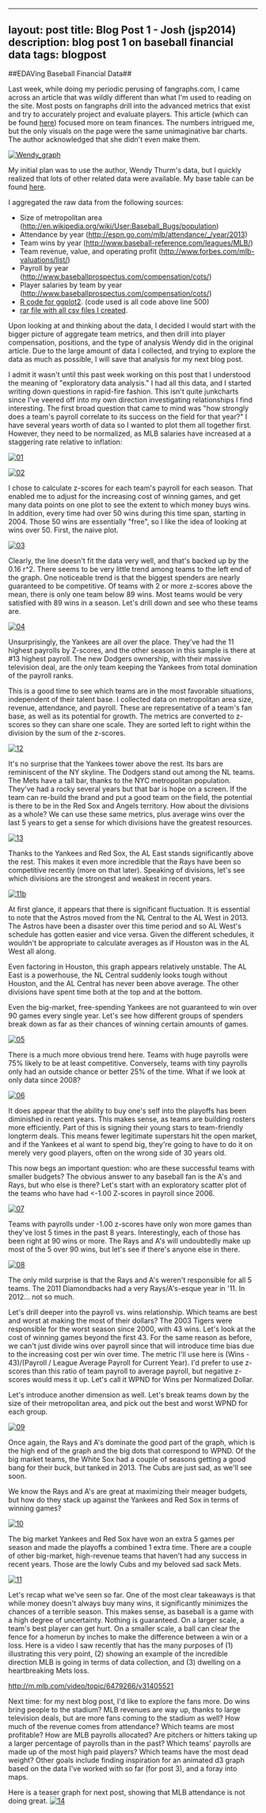 #
---
layout: post
title: Blog Post 1 - Josh (jsp2014)
description: blog post 1 on baseball financial data
tags: blogpost
---


##EDAVing Baseball Financial Data##

Last week, while doing my periodic perusing of fangraphs.com, I came across an article that was wildly different than what I'm used to reading on the site. Most posts on fangraphs drill into the advanced metrics that exist and try to accurately project and evaluate players. This article (which can be found [here](http://www.fangraphs.com/blogs/2014-payroll-allocation-by-position/)) focused more on team finances. The numbers intrigued me, but the only visuals on the page were the same unimaginative bar charts. The author acknowledged that she didn't even make them.

[![Wendy_graph](http://cdn.fangraphs.com/blogs/wp-content/uploads/2014/02/highestpaid2.png)](http://cdn.fangraphs.com/blogs/wp-content/uploads/2014/02/highestpaid2.png)


My initial plan was to use the author, Wendy Thurm's data, but I quickly realized that lots of other related data were available. My base table can be found [here](https://docs.google.com/file/d/0Bx-RPYT3zwKoeWdXa1JmbXliMU0/edit).

I aggregated the raw data from the following sources:

* Size of metropolitan area (http://en.wikipedia.org/wiki/User:Baseball_Bugs/population) 
* Attendance by year (http://espn.go.com/mlb/attendance/_/year/2013)
* Team wins by year (http://www.baseball-reference.com/leagues/MLB/)
* Team revenue, value, and operating profit (http://www.forbes.com/mlb-valuations/list/)
* Payroll by year (http://www.baseballprospectus.com/compensation/cots/)
* Player salaries by team by year (http://www.baseballprospectus.com/compensation/cots/)
* [R code for ggplot2](https://github.com/joshplotkin/edav/blob/gh-pages/assets/jsp2014/blogpost1.R). (code used is all code above line 500)
* [rar file with all csv files I created](https://github.com/joshplotkin/edav/blob/gh-pages/assets/jsp2014/baseballdata.rar).

Upon looking at and thinking about the data, I decided I would start with the bigger picture of aggregate team metrics, and then drill into player compensation, positions, and the type of analysis Wendy did in the original article. Due to the large amount of data I collected, and trying to explore the data as much as possible, I will save that analysis for my next blog post.

I admit it wasn't until this past week working on this post that I understood the meaning of "exploratory data analysis." I had all this data, and I started writing down questions in rapid-fire fashion. This isn't quite junkcharts since I've veered off into my own direction investigating relationships I find interesting. The first broad question that came to mind was "how strongly does a team's payroll correlate to its success on the field for that year?" I have several years worth of data so I wanted to plot them all together first. However, they need to be normalized, as MLB salaries have increased at a staggering rate relative to inflation:

[![01](https://github.com/joshplotkin/edav/blob/gh-pages/assets/jsp2014/01.jpeg?raw=true)](https://github.com/joshplotkin/edav/blob/gh-pages/assets/jsp2014/01.jpeg?raw=true)

[![02](https://github.com/joshplotkin/edav/blob/gh-pages/assets/jsp2014/02.jpeg?raw=true)](https://github.com/joshplotkin/edav/blob/gh-pages/assets/jsp2014/02.jpeg?raw=true)


I chose to calculate z-scores for each team's payroll for each season. That enabled me to adjust for the increasing cost of winning games, and get many data points on one plot to see the extent to which money buys wins. In addition, every time had over 50 wins during this time span, starting in 2004. Those 50 wins are essentially "free", so I like the idea of looking at wins over 50. First, the naive plot.

[![03](https://github.com/joshplotkin/edav/blob/gh-pages/assets/jsp2014/03.png?raw=true)](https://github.com/joshplotkin/edav/blob/gh-pages/assets/jsp2014/03.jpeg?raw=true)



Clearly, the line doesn't fit the data very well, and that's backed up by the 0.16 r^2. There seems to be very little trend among teams to the left end of the graph. One noticeable trend is that the biggest spenders are nearly guaranteed to be competitive. Of teams with 2 or more z-scores above the mean, there is only one team below 89 wins. Most teams would be very satisfied with 89 wins in a season. Let's drill down and see who these teams are.


[![04](https://github.com/joshplotkin/edav/blob/gh-pages/assets/jsp2014/04.png?raw=true)](https://github.com/joshplotkin/edav/blob/gh-pages/assets/jsp2014/04.jpeg?raw=true)

Unsurprisingly, the Yankees are all over the place. They've had the 11 highest payrolls by Z-scores, and the other season in this sample is there at #13 highest payroll. The new Dodgers ownership, with their massive television deal, are the only team keeping the Yankees from total domination of the payroll ranks. 

This is a good time to see which teams are in the most favorable situations, independent of their talent base. I collected data on metropolitan area size, revenue, attendance, and payroll. These are representative of a team's fan base, as well as its potential for growth. The metrics are converted to z-scores so they can share one scale. They are sorted left to right within the division by the sum of the z-scores.


[![12](https://github.com/joshplotkin/edav/blob/gh-pages/assets/jsp2014/12.png?raw=true)](https://github.com/joshplotkin/edav/blob/gh-pages/assets/jsp2014/12.jpeg?raw=true)


It's no surprise that the Yankees tower above the rest. Its bars are reminiscent of the NY skyline. The Dodgers stand out among the NL teams. The Mets have a tall bar, thanks to the NYC metropolitan population. They've had a rocky several years but that bar is hope on a screen. If the team can re-build the brand and put a good team on the field, the potential is there to be in the Red Sox and Angels territory. How about the divisions as a whole? We can use these same metrics, plus average wins over the last 5 years to get a sense for which divisions have the greatest resources.


[![13](https://github.com/joshplotkin/edav/blob/gh-pages/assets/jsp2014/13.jpeg?raw=true)](https://github.com/joshplotkin/edav/blob/gh-pages/assets/jsp2014/13.jpeg?raw=true)

Thanks to the Yankees and Red Sox, the AL East stands significantly above the rest. This makes it even more incredible that the Rays have been so competitive recently (more on that later). Speaking of divisions, let's see which divisions are the strongest and weakest in recent years.


[![11b](https://github.com/joshplotkin/edav/blob/gh-pages/assets/jsp2014/11b.png?raw=true)](https://github.com/joshplotkin/edav/blob/gh-pages/assets/jsp2014/11b.jpeg?raw=true)


At first glance, it appears that there is significant fluctuation. It is essential to note that the Astros moved from the NL Central to the AL West in 2013. The Astros have been a disaster over this time period and so AL West's schedule has gotten easier and vice versa. Given the different schedules, it wouldn't be appropriate to calculate averages as if Houston was in the AL West all along.

Even factoring in Houston, this graph appears relatively unstable. The AL East is a powerhouse, the NL Central suddenly looks tough without Houston,  and the AL Central has never been above average. The other divisions have spent time both at the top and at the bottom.





Even the big-market, free-spending Yankees are not guaranteed to win over 90 games every single year. Let's see how different groups of spenders break down as far as their chances of winning certain amounts of games. 

[![05](https://github.com/joshplotkin/edav/blob/gh-pages/assets/jsp2014/05.png?raw=true)](https://github.com/joshplotkin/edav/blob/gh-pages/assets/jsp2014/05.jpeg?raw=true)

There is a much more obvious trend here. Teams with huge payrolls were 75% likely to be at least competitive. Conversely, teams with tiny payrolls only had an outside chance or better 25% of the time. What if we look at only data since 2008?

[![06](https://github.com/joshplotkin/edav/blob/gh-pages/assets/jsp2014/06.png?raw=true)](https://github.com/joshplotkin/edav/blob/gh-pages/assets/jsp2014/06.jpeg?raw=true)

It does appear that the ability to buy one's self into the playoffs has been diminished in recent years. This makes sense, as teams are building rosters more efficiently. Part of this is signing their young stars to team-friendly longterm deals. This means fewer legitimate superstars hit the open market, and if the Yankees et al want to spend big, they're going to have to do it on merely very good players, often on the wrong side of 30 years old.

This now begs an important question: who are these successful teams with smaller budgets? The obvious answer to any baseball fan is the A's and Rays, but who else is there? Let's start with an exploratory scatter plot of the teams who have had <-1.00 Z-scores in payroll since 2006.

[![07](https://github.com/joshplotkin/edav/blob/gh-pages/assets/jsp2014/07.png?raw=true)](https://github.com/joshplotkin/edav/blob/gh-pages/assets/jsp2014/07.jpeg?raw=true)

Teams with payrolls under -1.00 z-scores have only won more games than they've lost 5 times in the past 8 years. Interestingly, each of those has been right at 90 wins or more. The Rays and A's will undoubtedly make up most of the 5 over 90 wins, but let's see if there's anyone else in there.

[![08](https://github.com/joshplotkin/edav/blob/gh-pages/assets/jsp2014/08.png?raw=true)](https://github.com/joshplotkin/edav/blob/gh-pages/assets/jsp2014/08.png?raw=true)


The only mild surprise is that the Rays and A's weren't responsible for all 5 teams. The 2011 Diamondbacks had a very Rays/A's-esque year in '11. In 2012... not so much.

Let's drill deeper into the payroll vs. wins relationship. Which teams are best and worst at making the most of their dollars? The 2003 Tigers were responsible for the worst season since 2000, with 43 wins. Let's look at the cost of winning games beyond the first 43. For the same reason as before, we can't just divide wins over payroll since that will introduce time bias due to the increasing cost per win over time. The metric I'll use here is (Wins - 43)/(Payroll / League Average Payroll for Current Year). I'd prefer to use z-scores than this ratio of team payroll to average payroll, but negative z-scores would mess it up. Let's call it WPND for Wins per Normalized Dollar.

Let's introduce another dimension as well. Let's break teams down by the size of their metropolitan area, and pick out the best and worst WPND for each group. 

[![09](https://github.com/joshplotkin/edav/blob/gh-pages/assets/jsp2014/09.jpeg?raw=true)](https://github.com/joshplotkin/edav/blob/gh-pages/assets/jsp2014/09.jpeg?raw=true)

Once again, the Rays and A's dominate the good part of the graph, which is the high end of the graph and the big dots that correspond to WPND. Of the big market teams, the White Sox had a couple of seasons getting a good bang for their buck, but tanked in 2013. The Cubs are just sad, as we'll see soon.

We know the Rays and A's are great at maximizing their meager budgets, but how do they stack up against the Yankees and Red Sox in terms of winning games? 

[![10](https://github.com/joshplotkin/edav/blob/gh-pages/assets/jsp2014/10.jpeg?raw=true)](https://github.com/joshplotkin/edav/blob/gh-pages/assets/jsp2014/10.jpeg?raw=true)

The big market Yankees and Red Sox have won an extra 5 games per season and made the playoffs a combined 1 extra time. There are a couple of other big-market, high-revenue teams that haven't had any success in recent years. Those are the lowly Cubs and my beloved sad sack Mets.

[![11](https://github.com/joshplotkin/edav/blob/gh-pages/assets/jsp2014/11.jpeg?raw=true)](https://github.com/joshplotkin/edav/blob/gh-pages/assets/jsp2014/11.jpeg?raw=true)

Let's recap what we've seen so far. One of the most clear takeaways is that while money doesn't always buy many wins, it significantly minimizes the chances of a terrible season. This makes sense, as baseball is a game with a high degree of uncertainty. Nothing is guaranteed. On a larger scale, a team's best player can get hurt. On a smaller scale, a ball can clear the fence for a homerun by inches to make the difference between a win or a loss. Here is a video I saw recently that has the many purposes of (1) illustrating this very point, (2) showing an example of the incredible direction MLB is going in terms of data collection, and (3) dwelling on a heartbreaking Mets loss.

http://m.mlb.com/video/topic/6479266/v31405521


Next time: for my next blog post, I'd like to explore the fans more. Do wins bring people to the stadium? MLB revenues are way up, thanks to large television deals, but are more fans coming to the stadium as well? How much of the revenue comes from attendance? Which teams are most profitable? How are MLB payrolls allocated? Are pitchers or hitters taking up a larger percentage of payrolls than in the past? Which teams' payrolls are made up of the most high paid players? Which teams have the most dead weight? 
Other goals include finding inspiration for an animated d3 graph based on the data I've worked with so far (for post 3), and a foray into maps.

Here is a teaser graph for next post, showing that MLB attendance is not doing great.
[![14](https://github.com/joshplotkin/edav/blob/gh-pages/assets/jsp2014/14.png?raw=true)](https://github.com/joshplotkin/edav/blob/gh-pages/assets/jsp2014/14.jpeg?raw=true)





